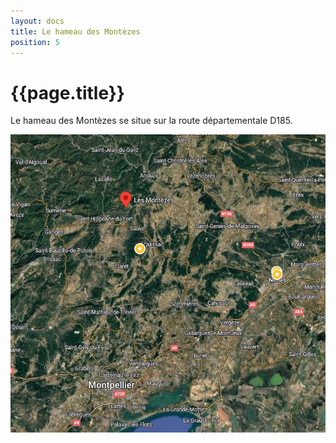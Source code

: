```yaml
---
layout: docs
title: Le hameau des Montèzes
position: 5
---
```


# {{page.title}}

Le hameau des Montèzes se situe sur la route départementale D185.

![image](../img/map.png)

